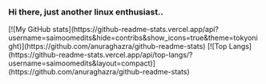 ### Hi there, just another linux enthusiast..

<div align="left">
[![My GitHub stats](https://github-readme-stats.vercel.app/api?username=saimoomedits&hide=contribs&show_icons=true&theme=tokyonight)](https://github.com/anuraghazra/github-readme-stats)
[![Top Langs](https://github-readme-stats.vercel.app/api/top-langs/?username=saimoomedits&layout=compact)](https://github.com/anuraghazra/github-readme-stats)
</div>
